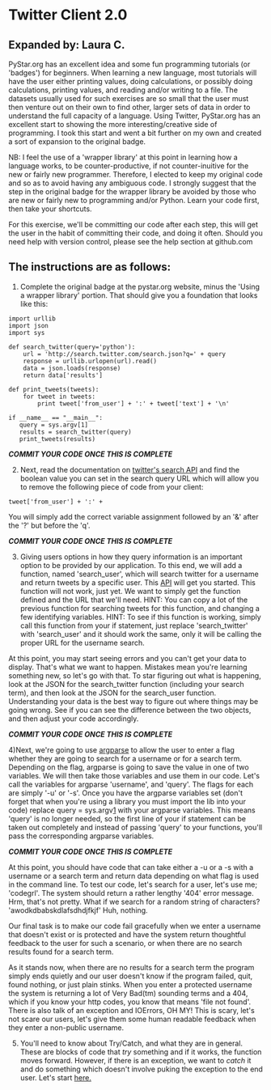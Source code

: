 Twitter Client 2.0
==================
Expanded by: Laura C.
---------------------

PyStar.org has an excellent idea and some fun programming tutorials (or 'badges') for beginners.
When learning a new language, most tutorials will have the user either printing values, doing calculations, or possibly doing calculations, printing values, and reading and/or writing to a file. The datasets usually used for such exercises are so small that the user must then venture out on their own to find other, larger sets of data in order to understand the full capacity of a language.
Using Twitter, PyStar.org has an excellent start to showing the more interesting/creative side of programming. I took this start and went a bit further on my own and created a sort of expansion to the original badge.

NB: I feel the use of a 'wrapper library' at this point in learning how a language works, to be counter-productive, if not counter-inuitive for the new or fairly new programmer. Therefore, I elected to keep my original code and so as to avoid having any ambiguous code. I strongly suggest that the step in the original badge for the wrapper library be avoided by those who are new or fairly new to programming and/or Python. Learn your code first, then take your shortcuts.

For this exercise, we'll be committing our code after each step, this will get the user in the habit of committing their code, and doing it often. Should you need help with version control, please see the help section at github.com

The instructions are as follows:
--------------------------------

1) Complete the original badge at the pystar.org website, minus the 'Using a wrapper library' portion. That should give you a foundation that looks like this:

```
import urllib
import json
import sys

def search_twitter(query='python'):
    url = 'http://search.twitter.com/search.json?q=' + query
    response = urllib.urlopen(url).read()
    data = json.loads(response)
    return data['results']

def print_tweets(tweets):
    for tweet in tweets:
    	print tweet['from_user'] + ':' + tweet['text'] + '\n'

if __name__ == "__main__":
   query = sys.argv[1]
   results = search_twitter(query)
   print_tweets(results)
```
***COMMIT YOUR CODE ONCE THIS IS COMPLETE***

2) Next, read the documentation on [twitter's search API][1] and find the boolean value you can set in the search query URL which will allow you to remove the following piece of code from your client:

```
tweet['from_user'] + ':' +
```

You will simply add the correct variable assignment followed by an '&' after the '?' but before the 'q'.

***COMMIT YOUR CODE ONCE THIS IS COMPLETE***

3) Giving users options in how they query information is an important option to be provided by our application. To this end, we will add a function, named 'search_user', which will search twitter for a username and return tweets by a specific user. This [API][2] will get you started. This function will not work, just yet. We want to simply get the function defined and the URL that we'll need. HINT: You can copy a lot of the previous function for searching tweets for this function, and changing a few identifying variables.
HINT: To see if this function is working, simply call this function from your if statement, just replace 'search_twitter' with 'search_user' and it should work the same, only it will be calling the proper URL for the username search. 

At this point, you may start seeing errors and you can't get your data to display. That's what we want to happen. Mistakes mean you're learning something new, so let's go with that. To star figuring out what is happening, look at the JSON for the search_twitter function (including your search term), and then look at the JSON for the search_user function. Understanding your data is the best way to figure out where things may be going wrong. See if you can see the difference between the two objects, and then adjust your code accordingly. 

***COMMIT YOUR CODE ONCE THIS IS COMPLETE***

4)Next, we're going to use [argparse][3] to allow the user to enter a flag whether they are going to search for a username or for a search term. Depending on the flag, argparse is going to save the value in one of two variables. We will then take those variables and use them in our code. Let's call the variables for argparse 'username', and 'query'. The flags for each are simply '-u' or '-s'.
Once you have the argparse variables set (don't forget that when you're using a library you must import the lib into your code) replace query = sys.argv[1] with your argparse variables. This means 'query' is no longer needed, so the first line of your if statement can be taken out completely and instead of passing 'query' to your functions, you'll pass the corresponding argparse variables.

***COMMIT YOUR CODE ONCE THIS IS COMPLETE***

At this point, you should have code that can take either a -u or a -s with a username or a search term and return data depending on what flag is used in the command line. To test our code, let's search for a user, let's use me; 'codegrl'. The system should return a rather lengthy '404' error message. Hrm, that's not pretty.  What if we search for a random string of characters? 'awodkdbabskdlafsdhdjfkjf' Huh, nothing.

Our final task is to make our code fail gracefully when we enter a username that doesn't exist or is protected and have the system return thoughtful feedback to the user for such a scenario, or when there are no search results found for a search term. 

As it stands now, when there are no results for a search term the program simply ends quietly and our user doesn't know if the program failed, quit, found nothing, or just plain stinks. 
When you enter a protected username the system is returning a lot of Very Bad(tm) sounding terms and a 404, which if you know your http codes, you know that means 'file not found'. There is also talk of an exception and IOErrors, OH MY! This is scary, let's not scare our users, let's give them some human readable feedback when they enter a non-public username.

5) You'll need to know about Try/Catch, and what they are in general. These are blocks of code that *try* something and if it works, the function moves forward. However, if there is an exception, we want to *catch* it and do something which doesn't involve puking the exception to the end user. Let's start [here.][4]

[1]: https://dev.twitter.com/docs/api/1/get/search "twitter's search API"
[2]: https://dev.twitter.com/docs/api/1/get/statuses/user_timeline "API"
[3]: http://docs.python.org/dev/library/argparse.html "argparse"
[4]: http://docs.python.org/tutorial/errors.html#handling-exceptions "here."